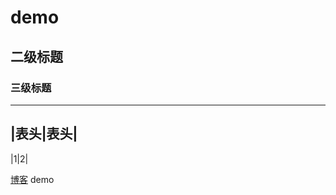 # demo
## 二级标题
### 三级标题

-----------------


|表头|表头|
---
|1|2|

[博客](https://zhangliyuangit.github.io/)
demo
